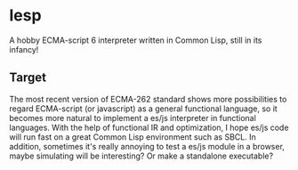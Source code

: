 # lesp
A hobby ECMA-script 6 interpreter written in Common Lisp, still in its infancy!

## Target
The most recent version of ECMA-262 standard shows more possibilities to regard ECMA-script (or javascript)
as a general functional language, so it becomes more natural to implement a es/js interpreter in functional
languages. With the help of functional IR and optimization, I hope es/js code will run fast on a great
Common Lisp environment such as SBCL. In addition, sometimes it's really annoying to test a es/js module
in a browser, maybe simulating will be interesting? Or make a standalone executable?
